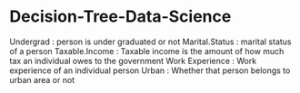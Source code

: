 # Decision-Tree-Data-Science
Undergrad : person is under graduated or not Marital.Status : marital status of a person Taxable.Income : Taxable income is the amount of how much tax an individual owes to the government  Work Experience : Work experience of an individual person Urban : Whether that person belongs to urban area or not
